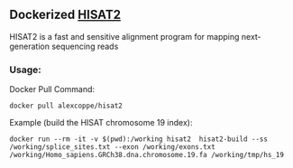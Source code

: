 ## Dockerized [HISAT2](http://daehwankimlab.github.io/hisat2/)

HISAT2 is a fast and sensitive alignment program for mapping next-generation sequencing reads

### Usage:

Docker Pull Command:

```
docker pull alexcoppe/hisat2
```

Example (build the HISAT chromosome 19 index):

```
docker run --rm -it -v $(pwd):/working hisat2  hisat2-build --ss /working/splice_sites.txt --exon /working/exons.txt /working/Homo_sapiens.GRCh38.dna.chromosome.19.fa /working/tmp/hs_19 
```
